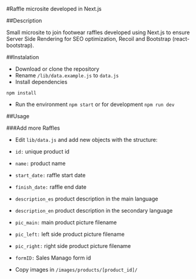 #Raffle microsite developed in Next.js

##Description

Small microsite to join footwear raffles developed using Next.js to ensure Server Side Rendering for SEO optimization, Recoil and Bootstrap (react-bootstrap).

##Instalation

- Download or clone the repository
- Rename `/lib/data.example.js` to `data.js`
- Install dependencies

```
npm install
```

- Run the environment `npm start` or for development `npm run dev`

##Usage

###Add more Raffles

- Edit `lib/data.js` and add new objects with the structure:
- `id:` unique product id
- `name:` product name
- `start_date:` raffle start date
- `finish_date:` raffle end date
- `description_es` product description in the main language
- `description_en` product description in the secondary language
- `pic_main:` main product picture filename
- `pic_left:` left side product picture filename
- `pic_right:` right side product picture filename
- `formID:` Sales Manago form id

- Copy images in `/images/products/[product_id]/`
